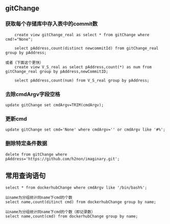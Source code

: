 ## gitChange

### 获取每个存储库中存入表中的commit数

```
	create view gitChange_real as select * from gitChange where cmd!="None";
	
	select pAddress,count(distinct newcommitId) from gitChange_real group by pAddress;
	
或者（下面这个更快）
	create view V_S_real as select pAddress,count(*) as num from gitChange_real group by pAddress,newCommitID;
	
	select pAddress,count(num) from V_S_real group by pAddress;
```

### 去除cmdArgv字段空格

```
update gitChange set cmdArgv=TRIM(cmdArgv);
```

### 更新cmd

```
update gitChange set cmd='None' where cmdArgv='' or cmdArgv like '#%';
```

### 删除特定条件数据

```
delete from gitChange where pAddress='https://github.com/h2non/imaginary.git';
```



## 常用查询语句

```
select * from dockerhubChange where cmdArgv like '/bin/bash%';

以name为分组统计同name下cmd的个数
select name,count(ditinct cmd) from dockerhubChange group by name;

以name为分组统计同name下cmd的个数（即记录数）
select name,count(cmd) from dockerhubChange group by name;

```





